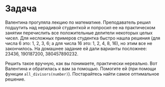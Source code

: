 # Задача

Валентина прогуляла лекцию по математике. Преподаватель решил подшутить над нерадивой студенткой и попросил ее на практическом занятии перечислить все положительные делители некоторых целых чисел. Для несложных примеров студентка быстро нашла решения (для числа 6 это: 1, 2, 3, 6; а для числа 16 это: 1, 2, 4, 8, 16), но этим все не закончилось. На домашнее задание ей дали варианты посложнее: 23436, 190187200, 380457890232.

Решить такое вручную, как вы понимаете, практически нереально. Вот Валентина и обратилась к вам за помощью.
Помогите ей (при помощи функции `all_divisors(number)`).
Постарайтесь найти самое оптимальное решение.
